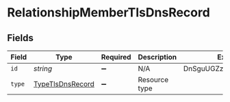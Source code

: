 # RelationshipMemberTlsDnsRecord


## Fields

| Field                                                       | Type                                                        | Required                                                    | Description                                                 | Example                                                     |
| ----------------------------------------------------------- | ----------------------------------------------------------- | ----------------------------------------------------------- | ----------------------------------------------------------- | ----------------------------------------------------------- |
| `id`                                                        | *string*                                                    | :heavy_minus_sign:                                          | N/A                                                         | DnSguUGZzb2W9Euo4moOR                                       |
| `type`                                                      | [TypeTlsDnsRecord](../../models/shared/typetlsdnsrecord.md) | :heavy_minus_sign:                                          | Resource type                                               |                                                             |